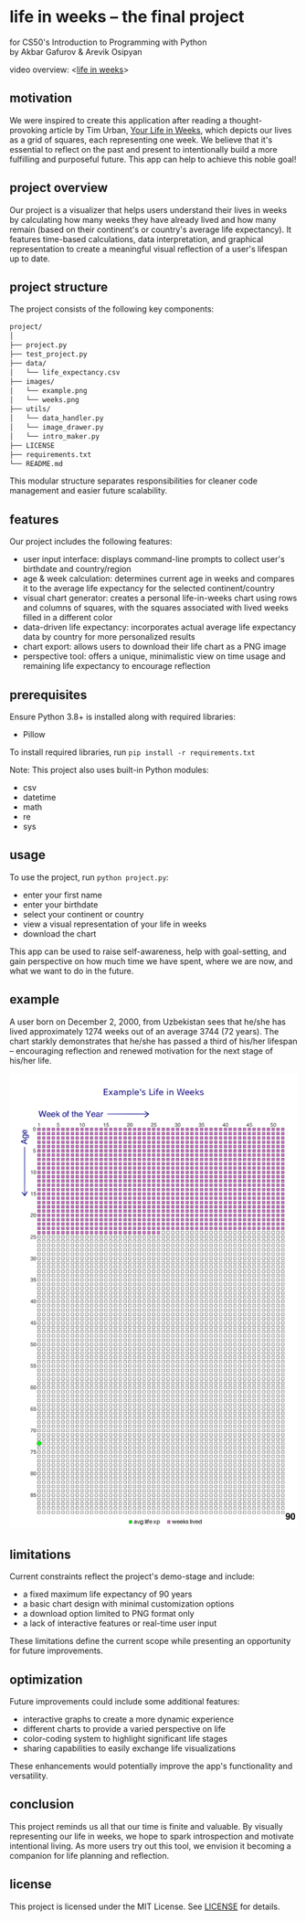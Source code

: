 # life in weeks – the final project
for CS50's Introduction to Programming with Python <br>
by Akbar Gafurov & Arevik Osipyan

video overview: <[life in weeks](https://youtu.be/FDV3obZF4H4)>

## motivation
We were inspired to create this application after reading a thought-provoking article by Tim Urban, [Your Life in Weeks](https://waitbutwhy.com/2014/05/life-weeks.html), which depicts our lives as a grid of squares, each representing one week. We believe that it's essential to reflect on the past and present to intentionally build a more fulfilling and purposeful future. This app can help to achieve this noble goal!

## project overview
Our project is a visualizer that helps users understand their lives in weeks by calculating how many weeks they have already lived and how many remain (based on their continent's or country's average life expectancy). It features time-based calculations, data interpretation, and graphical representation to create a meaningful visual reflection of a user's lifespan up to date.

## project structure
The project consists of the following key components:
```
project/
│
├── project.py
├── test_project.py
├── data/
│   └── life_expectancy.csv
├── images/
│   └── example.png
│   └── weeks.png
├── utils/
│   └── data_handler.py
│   └── image_drawer.py
│   └── intro_maker.py
├── LICENSE
├── requirements.txt
└── README.md
```
This modular structure separates responsibilities for cleaner code management and easier future scalability.

## features
Our project includes the following features:
* user input interface: displays command-line prompts to collect user's birthdate and country/region
* age & week calculation: determines current age in weeks and compares it to the average life expectancy for the selected continent/country
* visual chart generator: creates a personal life-in-weeks chart using rows and columns of squares, with the squares associated with lived weeks filled in a different color
* data-driven life expectancy: incorporates actual average life expectancy data by country for more personalized results
* chart export: allows users to download their life chart as a PNG image
* perspective tool: offers a unique, minimalistic view on time usage and remaining life expectancy to encourage reflection

## prerequisites
Ensure Python 3.8+ is installed along with required libraries:
* Pillow

To install required libraries, run `pip install -r requirements.txt`

Note: This project also uses built-in Python modules:
* csv
* datetime
* math
* re
* sys

## usage
To use the project, run `python project.py`:
* enter your first name
* enter your birthdate
* select your continent or country
* view a visual representation of your life in weeks
* download the chart

This app can be used to raise self-awareness, help with goal-setting, and gain perspective on how much time we have spent, where we are now, and what we want to do in the future.

## example
A user born on December 2, 2000, from Uzbekistan sees that he/she has lived approximately 1274 weeks out of an average 3744 (72 years). The chart starkly demonstrates that he/she has passed a third of his/her lifespan – encouraging reflection and renewed motivation for the next stage of his/her life.

![example chart](../cs50p-project/images/example.png)

## limitations
Current constraints reflect the project's demo-stage and include:
* a fixed maximum life expectancy of 90 years
* a basic chart design with minimal customization options
* a download option limited to PNG format only
* a lack of interactive features or real-time user input

These limitations define the current scope while presenting an opportunity for future improvements.

## optimization
Future improvements could include some additional features:
* interactive graphs to create a more dynamic experience
* different charts to provide a varied perspective on life
* color-coding system to highlight significant life stages
* sharing capabilities to easily exchange life visualizations

These enhancements would potentially improve the app's functionality and versatility.

## conclusion
This project reminds us all that our time is finite and valuable. By visually representing our life in weeks, we hope to spark introspection and motivate intentional living. As more users try out this tool, we envision it becoming a companion for life planning and reflection.

## license
This project is licensed under the MIT License. See [LICENSE](./LICENSE) for details.
